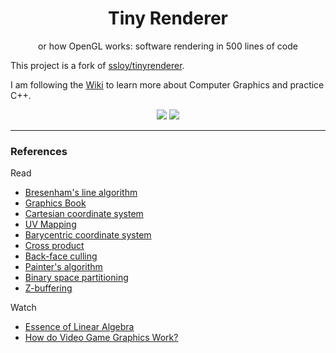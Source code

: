 <div align="center">
  <h1>Tiny Renderer</h1>
  <p>or how OpenGL works: software rendering in 500 lines of code</p>
</div>

This project is a fork of [ssloy/tinyrenderer](https://github.com/ssloy/tinyrenderer).

I am following the [Wiki](https://github.com/ssloy/tinyrenderer/wiki) to learn more about Computer Graphics and practice C++.

<div align="center">
  <img src="https://raw.githubusercontent.com/ssloy/tinyrenderer/gh-pages/img/01-bresenham/5da6818190.png"/>
  <img src="https://github.com/user-attachments/assets/b5cde276-1a0f-486c-ba48-f781a6c7093b"/>
</div>

---

### References

Read
- [Bresenham's line algorithm](https://en.m.wikipedia.org/wiki/Bresenham's_line_algorithm)
- [Graphics Book](https://math.hws.edu/graphicsbook/c6/s3.html)
- [Cartesian coordinate system](https://en.m.wikipedia.org/wiki/Cartesian_coordinate_system)
- [UV Mapping](https://en.m.wikipedia.org/wiki/UV_mapping)
- [Barycentric coordinate system](https://en.m.wikipedia.org/wiki/Barycentric_coordinate_system)
- [Cross product](https://en.m.wikipedia.org/wiki/Cross_product)
- [Back-face culling](https://en.m.wikipedia.org/wiki/Back-face_culling)
- [Painter's algorithm](https://en.m.wikipedia.org/wiki/Painter%27s_algorithm)
- [Binary space partitioning](https://en.m.wikipedia.org/wiki/Binary_space_partitioning)
- [Z-buffering](https://en.m.wikipedia.org/wiki/Z-buffering)

Watch
- [Essence of Linear Algebra](https://www.youtube.com/playlist?list=PLZHQObOWTQDPD3MizzM2xVFitgF8hE_ab)
- [How do Video Game Graphics Work?](https://www.youtube.com/watch?v=C8YtdC8mxTU&list=WL&index=15)
